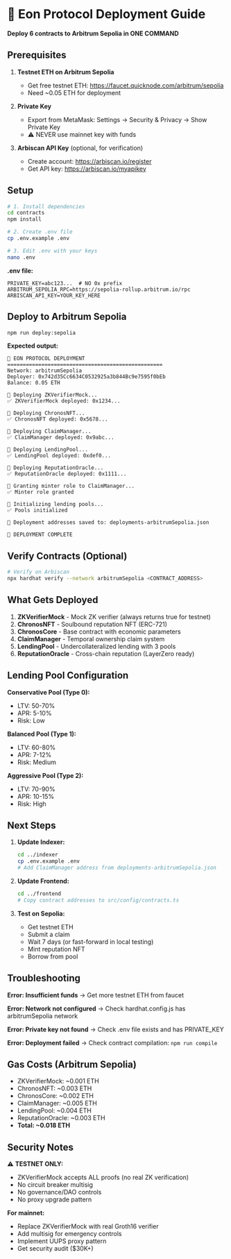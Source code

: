 # 🚀 Eon Protocol Deployment Guide

**Deploy 6 contracts to Arbitrum Sepolia in ONE COMMAND**

## Prerequisites

1. **Testnet ETH on Arbitrum Sepolia**
   - Get free testnet ETH: https://faucet.quicknode.com/arbitrum/sepolia
   - Need ~0.05 ETH for deployment

2. **Private Key**
   - Export from MetaMask: Settings → Security & Privacy → Show Private Key
   - ⚠️ NEVER use mainnet key with funds

3. **Arbiscan API Key** (optional, for verification)
   - Create account: https://arbiscan.io/register
   - Get API key: https://arbiscan.io/myapikey

## Setup

```bash
# 1. Install dependencies
cd contracts
npm install

# 2. Create .env file
cp .env.example .env

# 3. Edit .env with your keys
nano .env
```

**.env file:**
```
PRIVATE_KEY=abc123...  # NO 0x prefix
ARBITRUM_SEPOLIA_RPC=https://sepolia-rollup.arbitrum.io/rpc
ARBISCAN_API_KEY=YOUR_KEY_HERE
```

## Deploy to Arbitrum Sepolia

```bash
npm run deploy:sepolia
```

**Expected output:**
```
🚀 EON PROTOCOL DEPLOYMENT
==================================================
Network: arbitrumSepolia
Deployer: 0x742d35Cc6634C0532925a3b844Bc9e7595f0bEb
Balance: 0.05 ETH

📝 Deploying ZKVerifierMock...
✅ ZKVerifierMock deployed: 0x1234...

📝 Deploying ChronosNFT...
✅ ChronosNFT deployed: 0x5678...

📝 Deploying ClaimManager...
✅ ClaimManager deployed: 0x9abc...

📝 Deploying LendingPool...
✅ LendingPool deployed: 0xdef0...

📝 Deploying ReputationOracle...
✅ ReputationOracle deployed: 0x1111...

🔧 Granting minter role to ClaimManager...
✅ Minter role granted

🔧 Initializing lending pools...
✅ Pools initialized

📁 Deployment addresses saved to: deployments-arbitrumSepolia.json

🎉 DEPLOYMENT COMPLETE
```

## Verify Contracts (Optional)

```bash
# Verify on Arbiscan
npx hardhat verify --network arbitrumSepolia <CONTRACT_ADDRESS>
```

## What Gets Deployed

1. **ZKVerifierMock** - Mock ZK verifier (always returns true for testnet)
2. **ChronosNFT** - Soulbound reputation NFT (ERC-721)
3. **ChronosCore** - Base contract with economic parameters
4. **ClaimManager** - Temporal ownership claim system
5. **LendingPool** - Undercollateralized lending with 3 pools
6. **ReputationOracle** - Cross-chain reputation (LayerZero ready)

## Lending Pool Configuration

**Conservative Pool (Type 0):**
- LTV: 50-70%
- APR: 5-10%
- Risk: Low

**Balanced Pool (Type 1):**
- LTV: 60-80%
- APR: 7-12%
- Risk: Medium

**Aggressive Pool (Type 2):**
- LTV: 70-90%
- APR: 10-15%
- Risk: High

## Next Steps

1. **Update Indexer:**
   ```bash
   cd ../indexer
   cp .env.example .env
   # Add ClaimManager address from deployments-arbitrumSepolia.json
   ```

2. **Update Frontend:**
   ```bash
   cd ../frontend
   # Copy contract addresses to src/config/contracts.ts
   ```

3. **Test on Sepolia:**
   - Get testnet ETH
   - Submit a claim
   - Wait 7 days (or fast-forward in local testing)
   - Mint reputation NFT
   - Borrow from pool

## Troubleshooting

**Error: Insufficient funds**
→ Get more testnet ETH from faucet

**Error: Network not configured**
→ Check hardhat.config.js has arbitrumSepolia network

**Error: Private key not found**
→ Check .env file exists and has PRIVATE_KEY

**Error: Deployment failed**
→ Check contract compilation: `npm run compile`

## Gas Costs (Arbitrum Sepolia)

- ZKVerifierMock: ~0.001 ETH
- ChronosNFT: ~0.003 ETH
- ChronosCore: ~0.002 ETH
- ClaimManager: ~0.005 ETH
- LendingPool: ~0.004 ETH
- ReputationOracle: ~0.003 ETH
- **Total: ~0.018 ETH**

## Security Notes

⚠️ **TESTNET ONLY:**
- ZKVerifierMock accepts ALL proofs (no real ZK verification)
- No circuit breaker multisig
- No governance/DAO controls
- No proxy upgrade pattern

**For mainnet:**
- Replace ZKVerifierMock with real Groth16 verifier
- Add multisig for emergency controls
- Implement UUPS proxy pattern
- Get security audit ($30K+)
